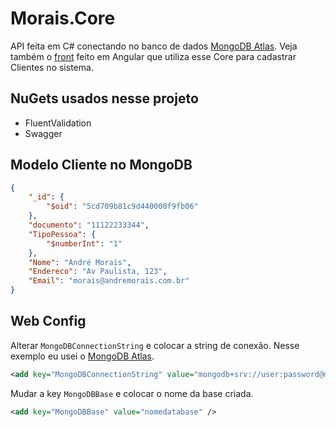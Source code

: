 # Morais.Core

API feita em C# conectando no banco de dados <a href="https://www.mongodb.com/">MongoDB Atlas</a>. Veja também o <a href="https://github.com/moraisandre/Morais.CRUD.Web">front</a> feito em Angular que utiliza esse Core para cadastrar Clientes no sistema.

## NuGets usados nesse projeto

* FluentValidation
* Swagger

## Modelo Cliente no MongoDB
```json
{
	"_id": {
		"$oid": "5cd709b81c9d440000f9fb06"
	},
	"documento": "11122233344",
	"TipoPessoa": {
		"$numberInt": "1"
	},
	"Nome": "André Morais",
	"Endereco": "Av Paulista, 123",
	"Email": "morais@andremorais.com.br"
}
```

## Web Config

Alterar `MongoDBConnectionString` e colocar a string de conexão. Nesse exemplo eu usei o <a href="https://www.mongodb.com/">MongoDB Atlas</a>.

```xml
<add key="MongoDBConnectionString" value="mongodb+srv://user:password@moraiscluster-xdmnl.mongodb.net/nomedatabase?connect=replicaSet" />
```
Mudar a key `MongoDBBase` e colocar o nome da base criada.

```xml
<add key="MongoDBBase" value="nomedatabase" />
```
